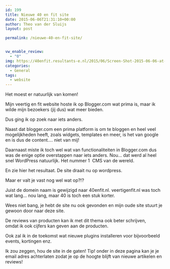 ```yaml
---
id: 199
title: Nieuwe 40 en fit site
date: 2015-06-06T21:31:10+00:00
author: Theo van der Sluijs
layout: post

permalink: /nieuwe-40-en-fit-site/


vw_enable_review:
  - "0"
img: https://40enfit.resultants-e.nl/2015/06/Screen-Shot-2015-06-06-at-22.21.48.png
categories:
  - General
tags:
  - website
---
```

Het moest er natuurlijk van komen!

Mijn veertig en fit website hoste ik op Blogger.com wat prima is, maar ik wilde mijn bezoekers (jij dus) wat meer bieden.

Dus ging ik op zoek naar iets anders.<!--more-->

Naast dat blogger.com een prima platform is om te bloggen en heel veel mogelijkheden heeft, zoals widgets, templates en meer, is het van google en is dus de content&#8230;. niet van mij!

Daarnaast miste ik toch wel wat van functionaliteiten in Blogger.com dus was de enige optie overstappen naar iets anders. Nou&#8230; dat werd al heel snel WordPress natuurlijk. Het nummer 1  CMS van de wereld.

En zie hier het resultaat. De site draait nu op wordpress.

Maar er valt je vast nog wel wat op?!?

Juist de domein naam is gewijzigd naar 40enfit.nl. veertigenfit.nl was toch wat lang&#8230; nou lang, maar 40 is toch een stuk korter.

Wees niet bang, je hebt de site nu ook gevonden en mijn oude site stuurt je gewoon door naar deze site.

De reviews van producten kan ik met dit thema ook beter schrijven, omdat ik ook cijfers kan geven aan de producten.

Ook zal ik in de toekomst wat nieuwe plugins installeren voor bijvoorbeeld events, kortingen enz.

Ik zou zeggen, hou de site in de gaten! Tip! onder in deze pagina kan je je email adres achterlaten zodat je op de hoogte blijft van nieuwe artikelen en reviews!